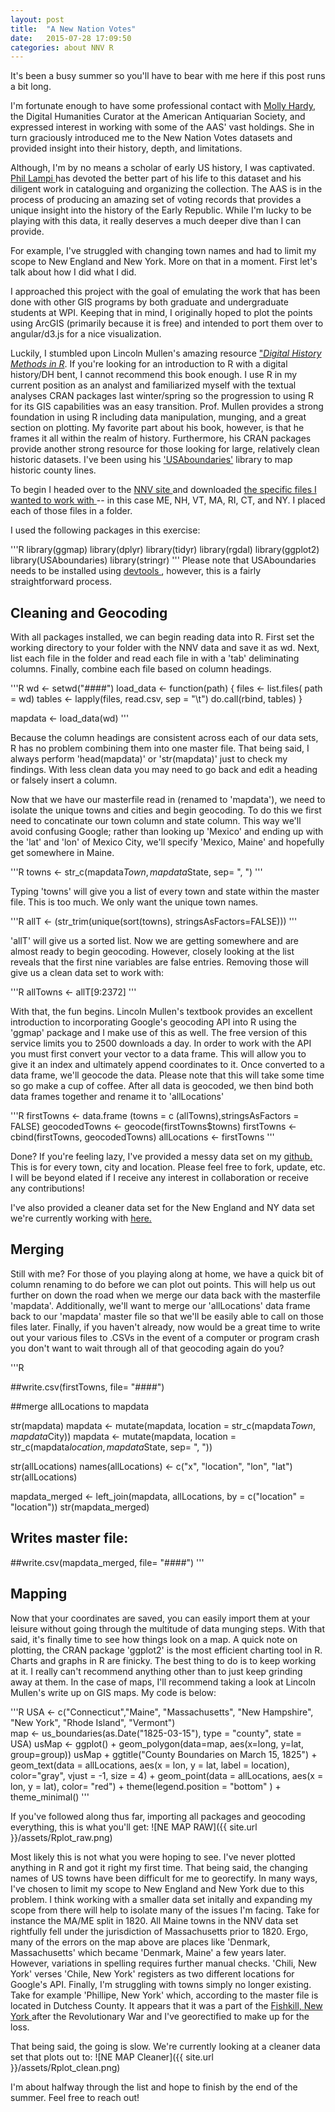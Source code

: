 ```yaml
---
layout: post
title:  "A New Nation Votes"
date:   2015-07-28 17:09:50
categories: about NNV R
---
```

<body>
It's been a busy summer so you'll have to bear with me here if this post runs a bit long.

I'm fortunate enough to have some professional contact with [Molly Hardy](https://www.twitter.com/mollyhardy), the Digital Humanities Curator at the American Antiquarian Society, and expressed interest in working with some of the AAS' vast holdings. She in turn graciously introduced me to the New Nation Votes datasets and provided insight into their history, depth, and limitations.

<p>Although, I'm by no means a scholar of early US history, I was captivated. <a href= "http://www.neh.gov/humanities/2008/januaryfebruary/feature/the-orphan-scholar">Phil Lampi </a> has devoted the better part of his life to this dataset and his diligent work in cataloguing and organizing the collection. The AAS is in the process of producing an amazing set of voting records that provides a unique insight into the history of the Early Republic. While I'm lucky to be playing with this data, it really deserves a much deeper dive than I can provide. </p>

<p> For example, I've struggled with changing town names and had to limit my scope to New England and New York.  More on that in a moment. First let's talk about how I did what I did. </p>

<p> I approached this project with the goal of emulating the work that has been done with other GIS programs by both graduate and undergraduate students at WPI. Keeping that in mind, I originally hoped to plot the points using ArcGIS (primarily because it is free) and intended to port them over to angular/d3.js for a nice visualization. </p>

<p> Luckily, I stumbled upon Lincoln Mullen's amazing resource <a href= "http://lincolnmullen.com/projects/dh-r/">"<i>Digital History Methods in R</i></a>. If you're looking for an introduction to R with a digital history/DH bent, I cannot recommend this book enough. I use R in my current position as an analyst and familiarized myself with the textual analyses CRAN packages last winter/spring so the progression to using R for its GIS capabilities was an easy transition. Prof. Mullen provides a strong foundation in using R including data manipulation, munging, and a great section on plotting. My favorite part about his book, however, is that he frames it all within the realm of history. Furthermore, his CRAN packages provide another strong resource for those looking for large, relatively clean historic datasets. I've been using his <a href = "https://cran.r-project.org/web/packages/USAboundaries/USAboundaries.pdf">'USAboundaries'<a> library to map historic county lines. </p>

<p>To begin I headed over to the <a href = "http://elections.lib.tufts.edu/"> NNV site <a> and downloaded <a href = "http://dl.tufts.edu/election_datasets"> the specific files I wanted to work with <a> -- in this case ME, NH, VT, MA, RI, CT, and NY. I placed each of those files in a folder. </p>

<p> 
I used the following packages in this exercise:

'''R
library(ggmap)
library(dplyr)
library(tidyr)
library(rgdal)
library(ggplot2)
library(USAboundaries)
library(stringr)
'''
Please note that USAboundaries needs to be installed using <a href = "https://github.com/hadley/devtools"> devtools <a>, however, this is a fairly straightforward process.
</p>

<h2>Cleaning and Geocoding</h2>

<p>
With all packages installed, we can begin reading data into R. First set the working directory to your folder with the NNV data and save it as wd. Next, list each file in the folder and read each file in with a 'tab' deliminating columns. Finally, combine each file based on column headings.

'''R
wd <- setwd("####")
load_data <- function(path) { 
files <- list.files( path = wd)
tables <- lapply(files, read.csv, sep = "\t")
do.call(rbind, tables)
}

mapdata <- load_data(wd)
'''

Because the column headings are consistent across each of our data sets, R has no problem combining them into one master file. That being said, I always perform 'head(mapdata)' or 'str(mapdata)' just to check my findings. With less clean data you may need to go back and edit a heading or falsely insert a column.
</p>

<p> Now that we have our masterfile read in (renamed to 'mapdata'), we need to isolate the unique towns and cities and begin geocoding. To do this we first need to concatinate our town column and state column. This way we'll avoid confusing Google; rather than looking up 'Mexico' and ending up with the 'lat' and 'lon' of Mexico City, we'll specify 'Mexico, Maine' and hopefully get somewhere in Maine.
</p>

'''R
towns <- str_c(mapdata$Town, mapdata$State, sep= ", ")
'''
<p>Typing 'towns' will give you a list of every town and state within the master file. This is too much. We only want the unique town names. </p>

'''R
allT <- (str_trim(unique(sort(towns), stringsAsFactors=FALSE)))
'''

<p>'allT' will give us a sorted list. Now we are getting somewhere and are almost ready to begin geocoding. However, closely looking at the list reveals that the first nine variables are false entries. Removing those will give us a clean data set to work with:</p>

'''R
allTowns <- allT[9:2372]
'''

<p>With that, the fun begins. Lincoln Mullen's textbook provides an excellent introduction to incorporating Google's geocoding API into R using the 'ggmap' package and I make use of this as well. The free version of this service limits you to 2500 downloads a day. In order to work with the API you must first convert your vector to a data frame. This will allow you to give it an index and ultimately append coordinates to it. Once converted to a data frame, we'll geocode the data. Please note that this will take some time so go make a cup of coffee. After all data is geocoded, we then bind both data frames together and rename it to 'allLocations' </p>

'''R
firstTowns <- data.frame (towns = c (allTowns),stringsAsFactors = FALSE)
geocodedTowns <- geocode(firstTowns$towns)
firstTowns <- cbind(firstTowns, geocodedTowns)
allLocations <- firstTowns
'''

<p>Done? If you're feeling lazy, I've provided a messy data set on my <a href = "https://github.com/danieljohnevans/NNV-Geocoding"> github.<a> This is for every town, city and location. Please feel free to fork, update, etc. I will be beyond elated if I receive any interest in collaboration or receive any contributions!</p>

<p>I've also provided a cleaner data set for the New England and NY data set we're currently working with <a href = "https://github.com/danieljohnevans/NNV-Geocoding"> here. <a> </p>

<h2>Merging</h2>

<p>Still with me? For those of you playing along at home, we have a quick bit of column renaming to do before we can plot out points. This will help us out further on down the road when we merge our data back with the masterfile 'mapdata'. Additionally, we'll want to merge our 'allLocations' data frame back to our 'mapdata' master file so that we'll be easily able to call on those files later. Finally, if you haven't already, now would be a great time to write out your various files to .CSVs in the event of a computer or program crash you don't want to wait through all of that geocoding again do you?</p>

'''R

##write.csv(firstTowns, file= "####")


##merge allLocations to mapdata

str(mapdata)
mapdata <- mutate(mapdata, 
    location = str_c(mapdata$Town, mapdata$City))
mapdata <-  mutate(mapdata, 
    location = str_c(mapdata$location, mapdata$State, sep= ", "))

str(allLocations)
names(allLocations) <- c("x", "location", "lon", "lat")
str(allLocations)

mapdata_merged <- left_join(mapdata, allLocations, by = c("location" = "location"))
str(mapdata_merged)

## Writes master file:
##write.csv(mapdata_merged, file= "####")
'''

<h2>Mapping</h2>

<p>Now that your coordinates are saved, you can easily import them at your leisure without going through the multitude of data munging steps. With that said, it's finally time to see how things look on a map. A quick note on plotting, the CRAN package 'ggplot2' is the most efficient charting tool in R. Charts and graphs in R are finicky. The best thing to do is to keep working at it. I really can't recommend anything other than to just keep grinding away at them. In the case of maps, I'll recommend taking a look at Lincoln Mullen's write up on GIS maps. My code is below:</p>

'''R
USA <- c("Connecticut","Maine", "Massachusetts", "New Hampshire", 
"New York", "Rhode Island", "Vermont")  
map <- us_boundaries(as.Date("1825-03-15"), type = "county", state = USA)
usMap <- ggplot() +  geom_polygon(data=map, aes(x=long, y=lat, group=group))
usMap +
    ggtitle("County Boundaries on March 15, 1825") +
    geom_text(data = allLocations, aes(x = lon, y = lat, label = location), 
        color="gray",
        vjust = -1,
        size = 4) +
    geom_point(data = allLocations, aes(x = lon, y = lat), color= "red") +
    theme(legend.position = "bottom" ) +
    theme_minimal()
'''

<p>If you've followed along thus far, importing all packages and geocoding everything, this is what you'll get:
![NE MAP RAW]({{ site.url }}/assets/Rplot_raw.png)</p>

<p>Most likely this is not what you were hoping to see. I've never plotted anything in R and got it right my first time. That being said, the changing names of US towns have been difficult for me to georectify. In many ways, I've chosen to limit my scope to New England and New York due to this problem. I think working with a smaller data set initally and expanding my scope from there will help to isolate many of the issues I'm facing. Take for instance the MA/ME split in 1820. All Maine towns in the NNV data set rightfully fell under the jurisdiction of Massachusetts prior to 1820. Ergo, many of the errors on the map above are places like 'Denmark, Massachusetts' which became 'Denmark, Maine' a few years later. However, variations in spelling requires further manual checks. 'Chili, New York' verses 'Chile, New York' registers as two different locations for Google's API. Finally, I'm struggling with towns simply no longer existing. Take for example 'Phillipe, New York' which, according to the master file is located in Dutchess County. It appears that it was a part of the <a href = "https://en.wikipedia.org/wiki/Philipse_Patent> Philipse Patent <a> and is probably a misspelling. What was once Philipse, Dutchess County, New York was incorporated into <a href = "http://www.putnamcountyny.com/countyhistorian/boundary-changes/"> Fishkill, New York <a> after the Revolutionary War and I've georectified to make up for the loss. </p>

<p>That being said, the going is slow. We're currently looking at a cleaner data set that plots out to:
![NE MAP Cleaner]({{ site.url }}/assets/Rplot_clean.png)</p>

<p>I'm about halfway through the list and hope to finish by the end of the summer. Feel free to reach out!</p>


</body>
 


[jekyll]:      http://jekyllrb.com
[jekyll-gh]:   https://github.com/jekyll/jekyll
[jekyll-help]: https://github.com/jekyll/jekyll-help
